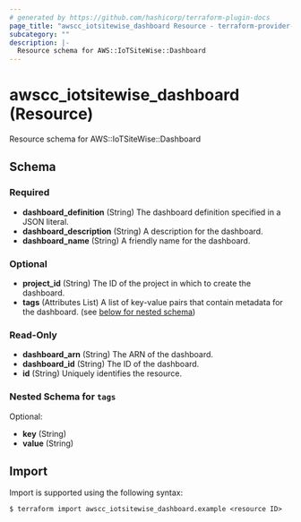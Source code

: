 ```yaml
---
# generated by https://github.com/hashicorp/terraform-plugin-docs
page_title: "awscc_iotsitewise_dashboard Resource - terraform-provider-awscc"
subcategory: ""
description: |-
  Resource schema for AWS::IoTSiteWise::Dashboard
---
```


# awscc_iotsitewise_dashboard (Resource)

Resource schema for AWS::IoTSiteWise::Dashboard



<!-- schema generated by tfplugindocs -->
## Schema

### Required

- **dashboard_definition** (String) The dashboard definition specified in a JSON literal.
- **dashboard_description** (String) A description for the dashboard.
- **dashboard_name** (String) A friendly name for the dashboard.

### Optional

- **project_id** (String) The ID of the project in which to create the dashboard.
- **tags** (Attributes List) A list of key-value pairs that contain metadata for the dashboard. (see [below for nested schema](#nestedatt--tags))

### Read-Only

- **dashboard_arn** (String) The ARN of the dashboard.
- **dashboard_id** (String) The ID of the dashboard.
- **id** (String) Uniquely identifies the resource.

<a id="nestedatt--tags"></a>
### Nested Schema for `tags`

Optional:

- **key** (String)
- **value** (String)

## Import

Import is supported using the following syntax:

```shell
$ terraform import awscc_iotsitewise_dashboard.example <resource ID>
```
